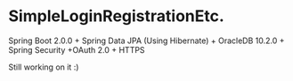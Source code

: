 # SimpleLoginRegistrationEtc.
Spring Boot 2.0.0 + Spring Data JPA (Using Hibernate) + OracleDB 10.2.0 + Spring Security +OAuth 2.0 + HTTPS

Still working on it :)
